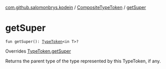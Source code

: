 [com.github.salomonbrys.kodein](../index.md) / [CompositeTypeToken](index.md) / [getSuper](.)

# getSuper

`fun getSuper(): `[`TypeToken`](../-type-token/index.md)`<in T>?`

Overrides [TypeToken.getSuper](../-type-token/get-super.md)

Returns the parent type of the type represented by this TypeToken, if any.

